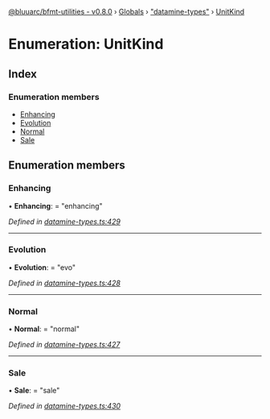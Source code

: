[@bluuarc/bfmt-utilities - v0.8.0](../README.md) › [Globals](../globals.md) › ["datamine-types"](../modules/_datamine_types_.md) › [UnitKind](_datamine_types_.unitkind.md)

# Enumeration: UnitKind

## Index

### Enumeration members

* [Enhancing](_datamine_types_.unitkind.md#enhancing)
* [Evolution](_datamine_types_.unitkind.md#evolution)
* [Normal](_datamine_types_.unitkind.md#normal)
* [Sale](_datamine_types_.unitkind.md#sale)

## Enumeration members

###  Enhancing

• **Enhancing**: = "enhancing"

*Defined in [datamine-types.ts:429](https://github.com/BluuArc/bfmt-utilities/blob/master/src/datamine-types.ts#L429)*

___

###  Evolution

• **Evolution**: = "evo"

*Defined in [datamine-types.ts:428](https://github.com/BluuArc/bfmt-utilities/blob/master/src/datamine-types.ts#L428)*

___

###  Normal

• **Normal**: = "normal"

*Defined in [datamine-types.ts:427](https://github.com/BluuArc/bfmt-utilities/blob/master/src/datamine-types.ts#L427)*

___

###  Sale

• **Sale**: = "sale"

*Defined in [datamine-types.ts:430](https://github.com/BluuArc/bfmt-utilities/blob/master/src/datamine-types.ts#L430)*
